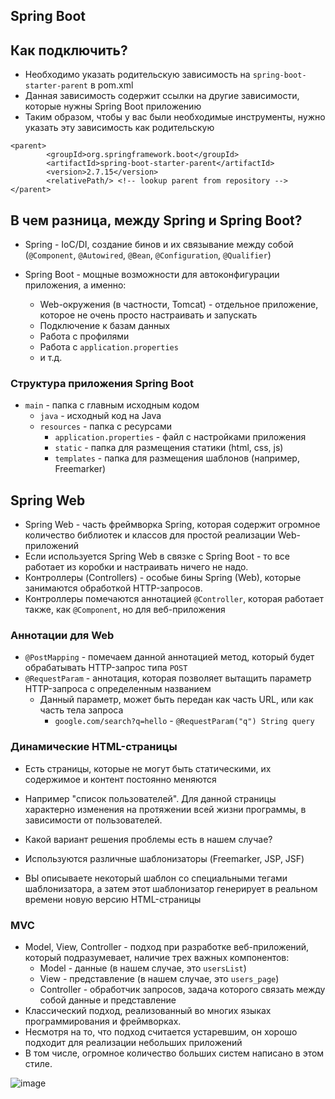 


## Spring Boot

## Как подключить?

* Необходимо указать родительскую зависимость на `spring-boot-starter-parent` в pom.xml
* Данная зависимость содержит ссылки на другие зависимости, которые нужны Spring Boot приложению
* Таким образом, чтобы у вас были необходимые инструменты, нужно указать эту зависимость как родительскую

```
<parent>
        <groupId>org.springframework.boot</groupId>
        <artifactId>spring-boot-starter-parent</artifactId>
        <version>2.7.15</version>
        <relativePath/> <!-- lookup parent from repository -->
</parent>
```

## В чем разница, между Spring и Spring Boot?

* Spring - IoC/DI, создание бинов и их связывание между собой (`@Component`, `@Autowired`, `@Bean`, `@Configuration`, `@Qualifier`)

* Spring Boot - мощные возможности для автоконфигурации приложения, а именно:
  * Web-окружения (в частности, Tomcat) - отдельное приложение, которое не очень просто настраивать и запускать
  * Подключение к базам данных
  * Работа с профилями
  * Работа с `application.properties`
  * и т.д.

### Структура приложения Spring Boot

* `main` - папка с главным исходным кодом
  * `java` - исходный код на Java
  * `resources` - папка с ресурсами
    * `application.properties` - файл с настройками приложения
    * `static` - папка для размещения статики (html, css, js)
    * `templates` - папка для размещения шаблонов (например, Freemarker)

## Spring Web

* Spring Web - часть фреймворка Spring, которая содержит огромное количество библиотек и классов для простой реализации Web-приложений
* Если используется Spring Web в связке с Spring Boot - то все работает из коробки и настраивать ничего не надо.
* Контроллеры (Controllers) - особые бины Spring (Web), которые занимаются обработкой HTTP-запросов.
* Контроллеры помечаются аннотацией `@Controller`, которая работает также, как `@Component`, но для веб-приложения

### Аннотации для Web

* `@PostMapping` - помечаем данной аннотацией метод, который будет обрабатывать HTTP-запрос типа `POST`
* `@RequestParam` - аннотация, которая позволяет вытащить параметр HTTP-запроса с определенным названием
  * Данный параметр, может быть передан как часть URL, или как часть тела запроса
    * `google.com/search?q=hello` - `@RequestParam("q") String query`

### Динамические HTML-страницы

* Есть страницы, которые не могут быть статическими, их содержимое и контент постоянно меняются
* Например "список пользователей". Для данной страницы характерно изменения на протяжении всей жизни программы, в зависимости от пользователей.

* Какой вариант решения проблемы есть в нашем случае?
* Используются различные шаблонизаторы (Freemarker, JSP, JSF)
* ВЫ описываете некоторый шаблон со специальными тегами шаблонизатора, а затем этот шаблонизатор генерирует в реальном времени новую версию HTML-страницы

### MVC

* Model, View, Controller - подход при разработке веб-приложений, который подразумевает, наличие трех важных компонентов:
  * Model - данные (в нашем случае, это `usersList`)
  * View - представление (в нашем случае, это `users_page`)
  * Controller - обработчик запросов, задача которого связать между собой данные и представление
* Классический подход, реализованный во многих языках программирования и фреймворках.
* Несмотря на то, что подход считается устаревшим, он хорошо подходит для реализации небольших приложений
* В том числе, огромное количество больших систем написано в этом стиле.

![image](https://raw.githubusercontent.com/ait-tr/cohort25/main/back_end/lesson_05/img/1.png)